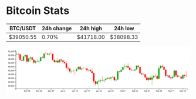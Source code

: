 # Bitcoin Stats

BTC/USDT|24h change|24h high|24h low|
|---|---|---|---|
|$39050.55|0.70%|$41718.00|$38098.33|

<img src="./chart.svg">
